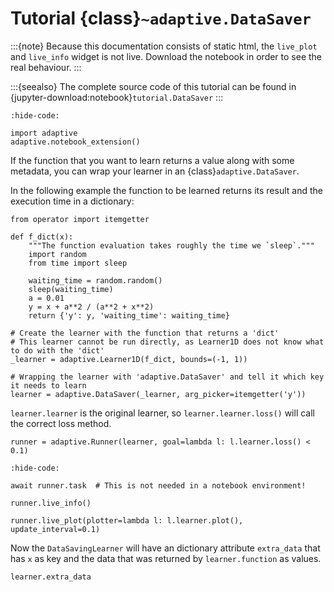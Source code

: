# Tutorial {class}`~adaptive.DataSaver`

:::{note}
Because this documentation consists of static html, the `live_plot` and `live_info` widget is not live.
Download the notebook in order to see the real behaviour.
:::

:::{seealso}
The complete source code of this tutorial can be found in {jupyter-download:notebook}`tutorial.DataSaver`
:::

```{jupyter-execute}
:hide-code:

import adaptive
adaptive.notebook_extension()
```

If the function that you want to learn returns a value along with some
metadata, you can wrap your learner in an {class}`adaptive.DataSaver`.

In the following example the function to be learned returns its result
and the execution time in a dictionary:

```{jupyter-execute}
from operator import itemgetter

def f_dict(x):
    """The function evaluation takes roughly the time we `sleep`."""
    import random
    from time import sleep

    waiting_time = random.random()
    sleep(waiting_time)
    a = 0.01
    y = x + a**2 / (a**2 + x**2)
    return {'y': y, 'waiting_time': waiting_time}

# Create the learner with the function that returns a 'dict'
# This learner cannot be run directly, as Learner1D does not know what to do with the 'dict'
_learner = adaptive.Learner1D(f_dict, bounds=(-1, 1))

# Wrapping the learner with 'adaptive.DataSaver' and tell it which key it needs to learn
learner = adaptive.DataSaver(_learner, arg_picker=itemgetter('y'))
```

`learner.learner` is the original learner, so
`learner.learner.loss()` will call the correct loss method.

```{jupyter-execute}
runner = adaptive.Runner(learner, goal=lambda l: l.learner.loss() < 0.1)
```

```{jupyter-execute}
:hide-code:

await runner.task  # This is not needed in a notebook environment!
```

```{jupyter-execute}
runner.live_info()
```

```{jupyter-execute}
runner.live_plot(plotter=lambda l: l.learner.plot(), update_interval=0.1)
```

Now the `DataSavingLearner` will have an dictionary attribute
`extra_data` that has `x` as key and the data that was returned by
`learner.function` as values.

```{jupyter-execute}
learner.extra_data
```
